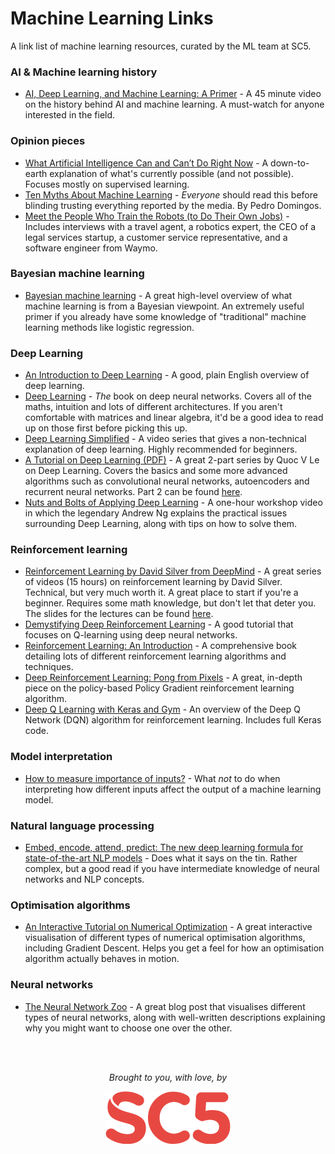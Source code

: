 # Machine Learning Links

A link list of machine learning resources, curated by the ML team at SC5.

### AI & Machine learning history

* [AI, Deep Learning, and Machine Learning: A Primer](http://a16z.com/2016/06/10/ai-deep-learning-machines/) - A 45 minute video on the history behind AI and machine learning. A must-watch for anyone interested in the field.


### Opinion pieces

* [What Artificial Intelligence Can and Can’t Do Right Now](https://hbr.org/2016/11/what-artificial-intelligence-can-and-cant-do-right-now) - A down-to-earth explanation of what's currently possible (and not possible). Focuses mostly on supervised learning.
* [Ten Myths About Machine Learning](https://medium.com/@pedromdd/ten-myths-about-machine-learning-d888b48334a3#.udop91xpg) - _Everyone_ should read this before blinding trusting everything reported by the media. By Pedro Domingos.
* [Meet the People Who Train the Robots (to Do Their Own Jobs)](https://www.nytimes.com/2017/04/28/technology/meet-the-people-who-train-the-robots-to-do-their-own-jobs.html?_r=0) - Includes interviews with a travel agent, a robotics expert, the CEO of a legal services startup, a customer service representative, and a software engineer from Waymo.

### Bayesian machine learning

* [Bayesian machine learning](http://fastml.com/bayesian-machine-learning/) - A great high-level overview of what machine learning is from a Bayesian viewpoint. An extremely useful primer if you already have some knowledge of "traditional" machine learning methods like logistic regression.

### Deep Learning

* [An Introduction to Deep Learning](http://blog.algorithmia.com/introduction-to-deep-learning-2016/) - A good, plain English overview of deep learning.
* [Deep Learning](http://www.deeplearningbook.org) - _The_ book on deep neural networks. Covers all of the maths, intuition and lots of different architectures. If you aren't comfortable with matrices and linear algebra, it'd be a good idea to read up on those first before picking this up.
* [Deep Learning Simplified](https://www.youtube.com/watch?v=b99UVkWzYTQ&list=PLjJh1vlSEYgvGod9wWiydumYl8hOXixNu) - A video series that gives a non-technical explanation of deep learning. Highly recommended for beginners.
* [A Tutorial on Deep Learning (PDF)](https://cs.stanford.edu/~quocle/tutorial1.pdf) - A great 2-part series by Quoc V Le on Deep Learning. Covers the basics and some more advanced algorithms such as convolutional neural networks, autoencoders and recurrent neural networks. Part 2 can be found [here](https://cs.stanford.edu/~quocle/tutorial2.pdf).
* [Nuts and Bolts of Applying Deep Learning](https://www.youtube.com/watch?v=F1ka6a13S9I) - A one-hour workshop video in which the legendary Andrew Ng explains the practical issues surrounding Deep Learning, along with tips on how to solve them.


### Reinforcement learning

* [Reinforcement Learning by David Silver from DeepMind](https://www.youtube.com/playlist?list=PLwQyV9I_3POuVsyB3hCyl3Iieb1oWVfPP) - A great series of videos (15 hours) on reinforcement learning by David Silver. Technical, but very much worth it. A great place to start if you're a beginner. Requires some math knowledge, but don't let that deter you. The slides for the lectures can be found [here](http://www0.cs.ucl.ac.uk/staff/d.silver/web/Teaching.html).
* [Demystifying Deep Reinforcement Learning](http://neuro.cs.ut.ee/demystifying-deep-reinforcement-learning/) - A good tutorial that focuses on Q-learning using deep neural networks.
* [Reinforcement Learning: An Introduction](https://webdocs.cs.ualberta.ca/~sutton/book/the-book-2nd.html) - A comprehensive book detailing lots of different reinforcement learning algorithms and techniques.
* [Deep Reinforcement Learning: Pong from Pixels](http://karpathy.github.io/2016/05/31/rl/) - A great, in-depth piece on the policy-based Policy Gradient reinforcement learning algorithm.
* [Deep Q Learning with Keras and Gym](https://keon.io/deep-q-learning/) - An overview of the Deep Q Network (DQN) algorithm for reinforcement learning. Includes full Keras code.

### Model interpretation

* [How to measure importance of inputs?](http://webcache.googleusercontent.com/search?q=cache:yhYe72_20OoJ:ftp://ftp.sas.com/pub/neural/importance.html) - What _not_ to do when interpreting how different inputs affect the output of a machine learning model.

### Natural language processing

* [Embed, encode, attend, predict: The new deep learning formula for state-of-the-art NLP models](https://explosion.ai/blog/deep-learning-formula-nlp) - Does what it says on the tin. Rather complex, but a good read if you have intermediate knowledge of neural networks and NLP concepts.

### Optimisation algorithms

* [An Interactive Tutorial on Numerical Optimization](http://www.benfrederickson.com/numerical-optimization/) - A great interactive visualisation of different types of numerical optimisation algorithms, including Gradient Descent. Helps you get a feel for how an optimisation algorithm actually behaves in motion.

### Neural networks

* [The Neural Network Zoo](http://www.asimovinstitute.org/neural-network-zoo/) - A great blog post that visualises different types of neural networks, along with well-written descriptions explaining why you might want to choose one over the other.

<br />
<br />
<p align="center"><em>Brought to you, with love, by</em></p>
<p align="center"><a href="https://sc5.io"><img src="https://github.com/SC5/sc5-machine-learning/blob/master/images/sc5logo-small.png" /></a></p>
